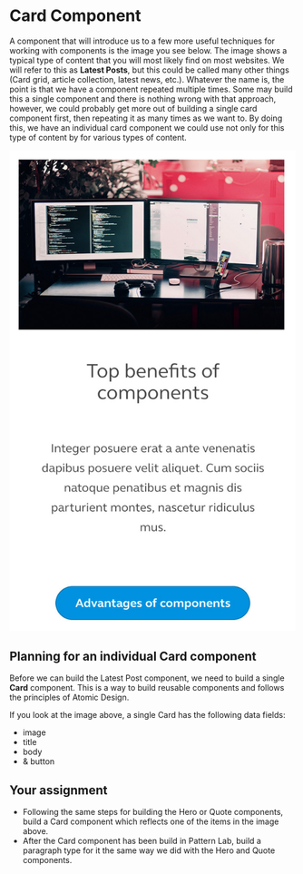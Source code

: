 # Card Component

A component that will introduce us to a few more useful techniques for working with components is the image you see below. The image shows a typical type of content that you will most likely find on most websites. We will refer to this as **Latest Posts**, but this could be called many other things \(Card grid, article collection, latest news, etc.\). Whatever the name is, the point is that we have a component repeated multiple times. Some may build this a single component and there is nothing wrong with that approach, however, we could probably get more out of building a single card component first, then repeating it as many times as we want to. By doing this, we have an individual card component we could use not only for this type of content by for various types of content.

![Card Component](../.gitbook/assets/card.jpg)

## Planning for an individual Card component

Before we can build the Latest Post component, we need to build a single **Card** component. This is a way to build reusable components and follows the principles of Atomic Design.

If you look at the image above, a single Card has the following data fields:

* image
* title
* body
* & button

## Your assignment

* Following the same steps for building the Hero or Quote components, build a Card component which reflects one of the items in the image above.
* After the Card component has been build in Pattern Lab, build a paragraph type for it the same way we did with the Hero and Quote components.

